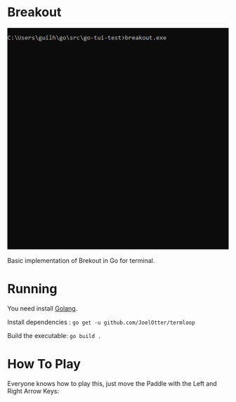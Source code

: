 # Breakout

![](/assets/breakoutgif.gif)

Basic implementation of Brekout in Go for terminal.

# Running
You need install [Golang](https://golang.org/doc/install).

Install dependencies :
`go get -u github.com/JoelOtter/termloop`

Build the executable:
`go build .`

# How To Play

Everyone knows how to play this, just move the Paddle with the Left and Right Arrow Keys:





